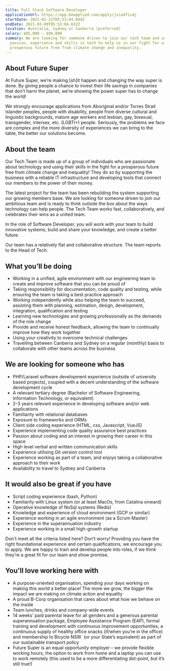 ```yaml
---
title: Full Stack Software Developer
applicationUrl: https://app.beapplied.com/apply/jsia4ficmj
startDate: 2021-02-22T05:53:04.604Z
endDate: 2021-03-09T05:53:04.632Z
location: Australia, Sydney or Canberra (preferred)
salary: $85,000 – $90,000
summary: We are looking for someone driven to join our tech team and use their
  passion, experience and skills in tech to help us in our fight for a
  prosperous future free from climate change and inequality.
---
```


## About Future Super

At Future Super, we’re making \[sh]it happen and changing the way super is done. By giving people a chance to invest their life savings in companies that don’t harm the planet, we’re showing the power super has to change the world!

We strongly encourage applications from Aboriginal and/or Torres Strait Islander peoples, people with disability, people from diverse cultural and linguistic backgrounds, mature age workers and lesbian, gay, bisexual, transgender, intersex, etc. (LGBTI+) people. Seriously, the problems we face are complex and the more diversity of experiences we can bring to the table, the better our solutions become.

## About the team

Our Tech Team is made up of a group of individuals who are passionate about technology and using their skills in the fight for a prosperous future free from climate change and inequality! They do so by supporting the business with a reliable IT infrastructure and developing tools that connect our members to the power of their money.

The latest project for the team has been rebuilding the system supporting our growing members base. We are looking for someone driven to join our ambitious team and is ready to think outside the box about the ways technology can help people. The Tech Team works fast, collaboratively, and celebrates their wins as a united team.

In the role of Software Developer, you will work with your team to build innovative systems, build and share your knowledge, and create a better future.

Our team has a relatively flat and collaborative structure. The team reports to the Head of Tech.

## What you’ll be doing

- Working in a unified, agile environment with our engineering team to create and improve software that you can be proud of
- Taking responsibility for documentation, code quality and testing, while ensuring the team is taking a best practice approach
- Working independently while also helping the team to succeed, assisting them with planning, estimation, design, development, integration, qualification and testing
- Learning new technologies and growing professionally as the demands of the role change
- Provide and receive honest feedback, allowing the team to continually improve how they work together
- Using your creativity to overcome technical challenges
- Travelling between Canberra and Sydney on a regular (monthly) basis to collaborate with other teams across the business

## We are looking for someone who has

- PHP/Laravel software development experience (outside of university based projects), coupled with a decent understanding of the software development cycle
- A relevant tertiary degree (Bachelor of Software Engineering, Information Technology, or equivalent)
- 2-3 years relevant experience in developing software and/or web applications
- Familiarity with relational databases
- Exposure to frameworks and ORMs
- Client side coding experience (HTML, css, Javascript, VueJS)
- Experience implementing code quality assurance best practices
- Passion about coding and an interest in growing their career in this space
- High level verbal and written communication skills
- Experience utilising Git version control tool
- Experience working as part of a team, and enjoys taking a collaborative approach to their work
- Availability to travel to Sydney and Canberra

## It would also be great if you have

- Script coding experience (bash, Python)
- Familiarity with Linux system (or at least MacOs, from Catalina onward)
- Operative knowledge of NoSql systems (Redis)
- Knowledge and experience of cloud environment (GCP or similar)
- Experience working in an agile environment (as a Scrum Master)
- Experience in the superannuation industry
- Experience working in a small high-growth startup

Don't meet all the criteria listed here? Don’t worry! Providing you have the right foundational experience and certain qualifications, we encourage you to apply. We are happy to train and develop people into roles, if we think they’re a great fit for our team and show promise.

## You'll love working here with

- A purpose-oriented organisation, spending your days working on making this world a better place! The more we grow, the bigger the impact we are making on climate action and equality
- A proud B-Corp organisation that cares about what how we behave on the inside
- Team lunches, drinks and company-wide events
- 14 weeks’ paid parental leave for all genders and a generous parental superannuation package, Employee Assistance Program (EAP), formal training and development with continuous improvement opportunities, a continuous supply of healthy office snacks (if/when you’re in the office) and membership to Bicycle NSW  (or your State’s equivalent) as part of our sustainable transport policy
- Future Super is an equal opportunity employer – we provide flexible working hours, the option to work from home and a laptop you can use to work remotely (this used to be a more differentiating dot-point, but it’s still true!)

‍
